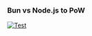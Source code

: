 ### Bun vs Node.js to PoW 
[![Test](https://github.com/lala-david/Blockchain_Test/actions/workflows/ci.yml/badge.svg?branch=main)](https://github.com/lala-david/Blockchain_Test/actions/workflows/ci.yml)
